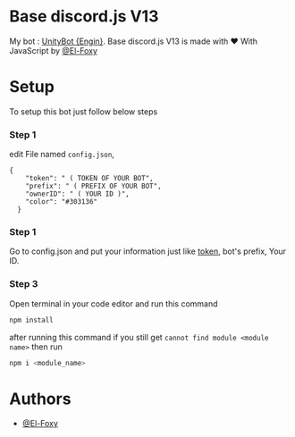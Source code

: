 # Base discord.js V13

My bot : [UnityBot {Engin}](https://top.gg/fr/bot/837620596774010880). Base discord.js V13 is made with ♥ With JavaScript by [@El-Foxy](https://github.com/El-Foxy)

# Setup

To setup this bot just follow below steps

### Step 1

edit File named `config.json`,

```config
{
    "token": " ( TOKEN OF YOUR BOT",
    "prefix": " ( PREFIX OF YOUR BOT",
    "ownerID": " ( YOUR ID )",
    "color": "#303136"
  }

```

### Step 1

Go to config.json and put your information just like [token](https://discord.com/developers/applications), bot's prefix, Your ID.

### Step 3

Open terminal in your code editor and run this command

```bash
npm install
```

after running this command if you still get `cannot find module <module name>` then run

```bash
npm i <module_name>
```

# Authors

- [@El-Foxy](https://www.github.com/El-Foxy)
